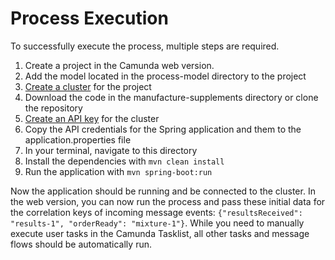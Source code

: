 # Process Execution

To successfully execute the process, multiple steps are required.

1. Create a project in the Camunda web version.
2. Add the model located in the process-model directory to the project
3. [Create a cluster](https://docs.camunda.io/docs/components/console/manage-clusters/create-cluster/) for the project 
4. Download the code in the manufacture-supplements directory or clone the repository
5. [Create an API key](https://docs.camunda.io/docs/components/console/manage-clusters/manage-api-clients/) for the cluster
6. Copy the API credentials for the Spring application and them to the application.properties file
5. In your terminal, navigate to this directory
6. Install the dependencies with ```mvn clean install```
7. Run the application with ```mvn spring-boot:run```

Now the application should be running and be connected to the cluster. In the web version, you can now run the process and pass these initial data for the correlation keys of incoming message events: ```{"resultsReceived": "results-1", "orderReady": "mixture-1"}```. While you need to manually execute user tasks in the Camunda Tasklist, all other tasks and message flows should be automatically run.
